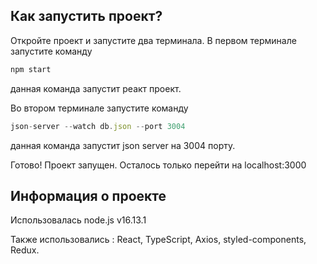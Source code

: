 ## Как запустить проект?

Откройте проект и запустите два терминала. В первом терминале запустите команду

```JavaScript
npm start
```

данная команда запустит реакт проект.

Во втором терминале запустите команду

```JavaScript
json-server --watch db.json --port 3004
```

данная команда запустит json server на 3004 порту.

Готово! Проект запущен. Осталось только перейти на localhost:3000

## Информация о проекте

Использовалась node.js v16.13.1

Также использовались :
React,
TypeScript,
Axios,
styled-components,
Redux.
